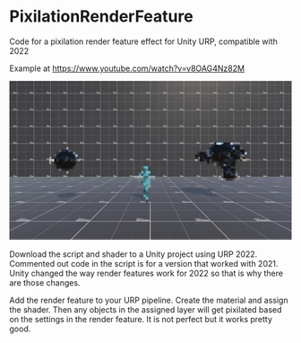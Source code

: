 # PixilationRenderFeature
Code for a pixilation render feature effect for Unity URP, compatible with 2022

Example at https://www.youtube.com/watch?v=v8OAG4Nz82M

![alt text](https://github.com/FeralPug/PixilationRenderFeature/blob/main/Example/Pixilation_Moment.jpg)

Download the script and shader to a Unity project using URP 2022. Commented out code in the script is for a version that worked with 2021. Unity changed the way render features work for 2022 so that is why there are those changes. 

Add the render feature to your URP pipeline. Create the material and assign the shader. Then any objects in the assigned layer will get pixilated based on the settings in the render feature. It is not perfect but it works pretty good.
